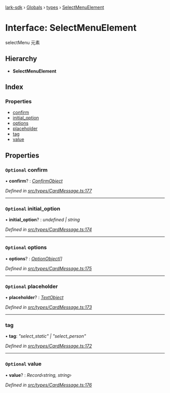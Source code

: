 [lark-sdk](../README.md) › [Globals](../globals.md) › [types](../modules/types.md) › [SelectMenuElement](types.selectmenuelement.md)

# Interface: SelectMenuElement

selectMenu 元素

## Hierarchy

* **SelectMenuElement**

## Index

### Properties

* [confirm](types.selectmenuelement.md#optional-confirm)
* [initial_option](types.selectmenuelement.md#optional-initial_option)
* [options](types.selectmenuelement.md#optional-options)
* [placeholder](types.selectmenuelement.md#optional-placeholder)
* [tag](types.selectmenuelement.md#tag)
* [value](types.selectmenuelement.md#optional-value)

## Properties

### `Optional` confirm

• **confirm**? : *[ConfirmObject](types.confirmobject.md)*

*Defined in [src/types/CardMessage.ts:177](https://github.com/TbhT/lark-sdk/blob/e3605bb/src/types/CardMessage.ts#L177)*

___

### `Optional` initial_option

• **initial_option**? : *undefined | string*

*Defined in [src/types/CardMessage.ts:174](https://github.com/TbhT/lark-sdk/blob/e3605bb/src/types/CardMessage.ts#L174)*

___

### `Optional` options

• **options**? : *[OptionObject](../modules/types.md#optionobject)[]*

*Defined in [src/types/CardMessage.ts:175](https://github.com/TbhT/lark-sdk/blob/e3605bb/src/types/CardMessage.ts#L175)*

___

### `Optional` placeholder

• **placeholder**? : *[TextObject](../modules/types.md#textobject)*

*Defined in [src/types/CardMessage.ts:173](https://github.com/TbhT/lark-sdk/blob/e3605bb/src/types/CardMessage.ts#L173)*

___

###  tag

• **tag**: *"select_static" | "select_person"*

*Defined in [src/types/CardMessage.ts:172](https://github.com/TbhT/lark-sdk/blob/e3605bb/src/types/CardMessage.ts#L172)*

___

### `Optional` value

• **value**? : *Record‹string, string›*

*Defined in [src/types/CardMessage.ts:176](https://github.com/TbhT/lark-sdk/blob/e3605bb/src/types/CardMessage.ts#L176)*
